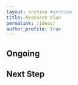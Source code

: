 ```yaml
---
layout: archive #archive
title: Research Plan
permalink: /ideas/
author_profile: true
---
```


## Ongoing



## Next Step
